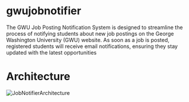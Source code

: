 # gwujobnotifier
The GWU Job Posting Notification System is designed to streamline the process of notifying students about new job postings on the George Washington University (GWU) website. As soon as a job is posted, registered students will receive email notifications, ensuring they stay updated with the latest opportunities

# Architecture
![JobNotifierArchitecture](URL_to_your_image)

